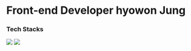 
<h1>Front-end Developer hyowon Jung</h1>
<h3>Tech Stacks</h3>
<img src="https://img.shields.io/badge/HTML-3766AB?style=flat-square&logo=HTML&logoColor=#E34F26"/>
<img src="https://img.shields.io/badge/CSS-3766AB?style=flat-square&logo=CSS&logoColor=#1572B6"/>
<!--
**h0circle/h0circle** is a ✨ _special_ ✨ repository because its `README.md` (this file) appears on your GitHub profile.

Here are some ideas to get you started:

- 🔭 I’m currently working on ...
- 🌱 I’m currently learning ...
- 👯 I’m looking to collaborate on ...
- 🤔 I’m looking for help with ...
- 💬 Ask me about ...
- 📫 How to reach me: ...
- 😄 Pronouns: ...
- ⚡ Fun fact: ...
-->
